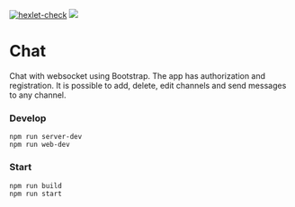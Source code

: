 [![hexlet-check](https://github.com/Barrierok/chat/actions/workflows/hexlet-check.yml/badge.svg)](https://github.com/Barrierok/chat/actions/workflows/hexlet-check.yml)
<a href="https://codeclimate.com/github/Barrierok/chat/maintainability"><img src="https://api.codeclimate.com/v1/badges/9624cd719bc92c4787be/maintainability" /></a>

# Chat

Chat with websocket using Bootstrap.
The app has authorization and registration.
It is possible to add, delete, edit channels and send messages to any channel.

### Develop
```
npm run server-dev
npm run web-dev
```

### Start
```
npm run build
npm run start
```
